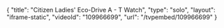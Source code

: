 {
    "title": "Citizen Ladies' Eco-Drive A - T Watch",
    "type": "solo",
    "layout": "iframe-static",
    "videoId": "109966699",
    "url": "\/tvpembed\/109966699"
}